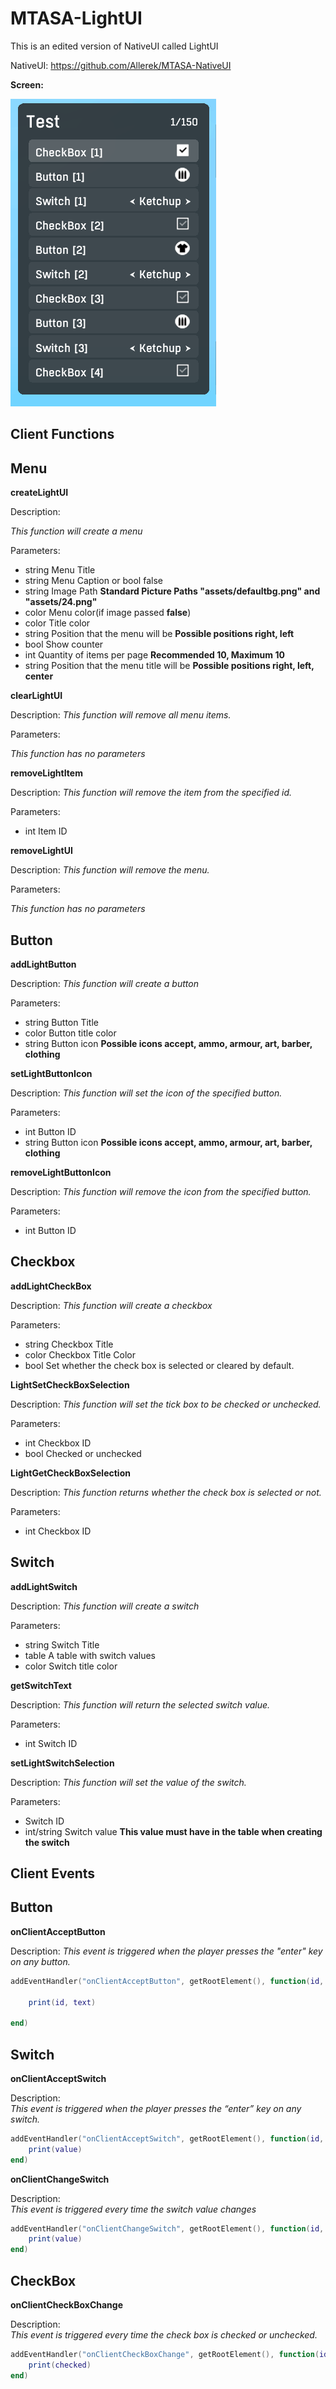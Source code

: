 # MTASA-LightUI
This is an edited version of NativeUI called LightUI

NativeUI: https://github.com/Allerek/MTASA-NativeUI



**Screen:**

![Menu Image](https://github.com/Marcouzz/MTASA-LightUI/blob/main/menuimg.png)

## Client Functions

## Menu


**createLightUI**


Description:

*This function will create a menu*

Parameters:

 - string Menu Title
 - string Menu Caption or bool false
 - string Image Path **Standard Picture Paths "assets/defaultbg.png" and "assets/24.png"**
 -  color Menu color(if image passed **false**)
 -  color Title color
 -  string Position that the menu will be **Possible positions right, left**
 - bool Show counter
 - int Quantity of items per page **Recommended 10, Maximum 10**
 - string Position that the menu title will be **Possible positions right, left, center**

**clearLightUI**

Description:
*This function will remove all menu items.*

Parameters:

*This function has no parameters*

**removeLightItem**

Description:
*This function will remove the item from the specified id.*

Parameters:

 - int Item ID

**removeLightUI**

Description:
*This function will remove the menu.*

Parameters:

*This function has no parameters*

## Button

**addLightButton**

Description:
*This function will create a button*

Parameters:

 - string Button Title
 - color Button title color
 - string Button icon **Possible icons accept, ammo, armour, art, barber, clothing**

**setLightButtonIcon**

Description:
*This function will set the icon of the specified button.*

Parameters:

 - int Button ID
 - string Button icon **Possible icons accept, ammo, armour, art, barber, clothing**

**removeLightButtonIcon**

Description:
*This function will remove the icon from the specified button.*

Parameters:

- int Button ID

## Checkbox

**addLightCheckBox**

Description:
*This function will create a checkbox*

Parameters:

 - string Checkbox Title
 - color Checkbox Title Color
 - bool Set whether the check box is selected or cleared by default.

**LightSetCheckBoxSelection**

Description:
*This function will set the tick box to be checked or unchecked.*

Parameters:

 - int Checkbox ID
 - bool Checked or unchecked

**LightGetCheckBoxSelection**

Description:
*This function returns whether the check box is selected or not.*

Parameters:

 - int Checkbox ID

## Switch

**addLightSwitch**

Description:
*This function will create a switch*

Parameters:

 - string Switch Title
 - table A table with switch values
 - color Switch title color

**getSwitchText**

Description:
*This function will return the selected switch value.*

Parameters:
	
- int Switch ID

**setLightSwitchSelection**

Description:
*This function will set the value of the switch.*

Parameters:

 - Switch ID
 - int/string Switch value **This value must have in the table when creating the switch**

## Client Events

## Button

**onClientAcceptButton**

Description:
*This event is triggered when the player presses the "enter" key on any button.*

```lua
addEventHandler("onClientAcceptButton", getRootElement(), function(id, text)

	print(id, text)

end)
```

## Switch

**onClientAcceptSwitch**

Description:  
*This event is triggered when the player presses the “enter” key on any switch.*

```lua
addEventHandler("onClientAcceptSwitch", getRootElement(), function(id, value)
    print(value)
end)
```

**onClientChangeSwitch**

Description:  
*This event is triggered every time the switch value changes*

```lua
addEventHandler("onClientChangeSwitch", getRootElement(), function(id, value)
    print(value)
end)
```
## CheckBox
**onClientCheckBoxChange**

Description:  
*This event is triggered every time the check box is checked or unchecked.*

```lua
addEventHandler("onClientCheckBoxChange", getRootElement(), function(id, checked)
    print(checked)
end)
```
